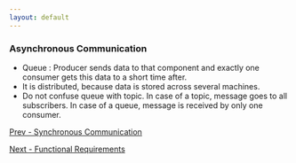 ```yaml
---
layout: default
---
```


### Asynchronous Communication
- Queue : Producer sends data to that component and exactly one consumer gets this data to a short time after.
- It is distributed, because data is stored across several machines. 
- Do not confuse queue with topic. In case of a topic, message goes to all subscribers. In case of a queue, message is received by only one consumer. 

[Prev - Synchronous Communication](system-design-interview-distributed-message-queue-synchronous-communication)  
  
[Next - Functional Requirements](system-design-interview-distributed-message-queue-functional-requirements)  
